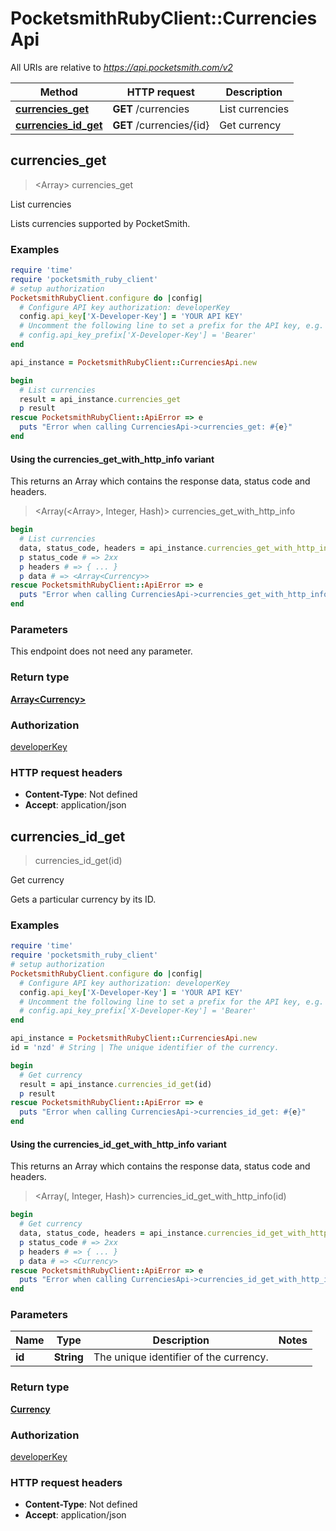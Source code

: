 # PocketsmithRubyClient::CurrenciesApi

All URIs are relative to *https://api.pocketsmith.com/v2*

| Method | HTTP request | Description |
| ------ | ------------ | ----------- |
| [**currencies_get**](CurrenciesApi.md#currencies_get) | **GET** /currencies | List currencies |
| [**currencies_id_get**](CurrenciesApi.md#currencies_id_get) | **GET** /currencies/{id} | Get currency |


## currencies_get

> <Array<Currency>> currencies_get

List currencies

Lists currencies supported by PocketSmith.

### Examples

```ruby
require 'time'
require 'pocketsmith_ruby_client'
# setup authorization
PocketsmithRubyClient.configure do |config|
  # Configure API key authorization: developerKey
  config.api_key['X-Developer-Key'] = 'YOUR API KEY'
  # Uncomment the following line to set a prefix for the API key, e.g. 'Bearer' (defaults to nil)
  # config.api_key_prefix['X-Developer-Key'] = 'Bearer'
end

api_instance = PocketsmithRubyClient::CurrenciesApi.new

begin
  # List currencies
  result = api_instance.currencies_get
  p result
rescue PocketsmithRubyClient::ApiError => e
  puts "Error when calling CurrenciesApi->currencies_get: #{e}"
end
```

#### Using the currencies_get_with_http_info variant

This returns an Array which contains the response data, status code and headers.

> <Array(<Array<Currency>>, Integer, Hash)> currencies_get_with_http_info

```ruby
begin
  # List currencies
  data, status_code, headers = api_instance.currencies_get_with_http_info
  p status_code # => 2xx
  p headers # => { ... }
  p data # => <Array<Currency>>
rescue PocketsmithRubyClient::ApiError => e
  puts "Error when calling CurrenciesApi->currencies_get_with_http_info: #{e}"
end
```

### Parameters

This endpoint does not need any parameter.

### Return type

[**Array&lt;Currency&gt;**](Currency.md)

### Authorization

[developerKey](../README.md#developerKey)

### HTTP request headers

- **Content-Type**: Not defined
- **Accept**: application/json


## currencies_id_get

> <Currency> currencies_id_get(id)

Get currency

Gets a particular currency by its ID.

### Examples

```ruby
require 'time'
require 'pocketsmith_ruby_client'
# setup authorization
PocketsmithRubyClient.configure do |config|
  # Configure API key authorization: developerKey
  config.api_key['X-Developer-Key'] = 'YOUR API KEY'
  # Uncomment the following line to set a prefix for the API key, e.g. 'Bearer' (defaults to nil)
  # config.api_key_prefix['X-Developer-Key'] = 'Bearer'
end

api_instance = PocketsmithRubyClient::CurrenciesApi.new
id = 'nzd' # String | The unique identifier of the currency.

begin
  # Get currency
  result = api_instance.currencies_id_get(id)
  p result
rescue PocketsmithRubyClient::ApiError => e
  puts "Error when calling CurrenciesApi->currencies_id_get: #{e}"
end
```

#### Using the currencies_id_get_with_http_info variant

This returns an Array which contains the response data, status code and headers.

> <Array(<Currency>, Integer, Hash)> currencies_id_get_with_http_info(id)

```ruby
begin
  # Get currency
  data, status_code, headers = api_instance.currencies_id_get_with_http_info(id)
  p status_code # => 2xx
  p headers # => { ... }
  p data # => <Currency>
rescue PocketsmithRubyClient::ApiError => e
  puts "Error when calling CurrenciesApi->currencies_id_get_with_http_info: #{e}"
end
```

### Parameters

| Name | Type | Description | Notes |
| ---- | ---- | ----------- | ----- |
| **id** | **String** | The unique identifier of the currency. |  |

### Return type

[**Currency**](Currency.md)

### Authorization

[developerKey](../README.md#developerKey)

### HTTP request headers

- **Content-Type**: Not defined
- **Accept**: application/json

